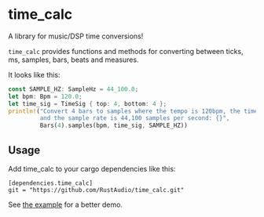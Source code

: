 time_calc
=========

A library for music/DSP time conversions!

`time_calc` provides functions and methods for converting between ticks, ms, samples, bars, beats and measures.

It looks like this:

```Rust
const SAMPLE_HZ: SampleHz = 44_100.0;
let bpm: Bpm = 120.0;
let time_sig = TimeSig { top: 4, bottom: 4 };
println!("Convert 4 bars to samples where the tempo is 120bpm, the time signature is 4/4
         and the sample rate is 44,100 samples per second: {}",
         Bars(4).samples(bpm, time_sig, SAMPLE_HZ))
```

Usage
-----

Add time_calc to your cargo dependencies like this:

```
[dependencies.time_calc]
git = "https://github.com/RustAudio/time_calc.git"
```

See [the example](https://github.com/RustAudio/time_calc/blob/master/examples/test.rs) for a better demo.
